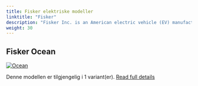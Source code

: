 ```yaml
---
title: Fisker elektriske modeller
linktitle: "Fisker"
description: "Fisker Inc. is an American electric vehicle (EV) manufacturer that was founded in 2016 by Henrik Fisker, a well-known automotive designer. The company is based in Manhattan Beach, California, and is focused on creating sustainable, electric mobility solutions."
weight: 30
---
```




## Fisker Ocean

<a href="ocean"><img src="https://media.evkx.net/multimedia/models/fisker/ocean/ocean_extreme/main_1_st.jpg" class="img-fluid" alt="Ocean" ></a>

Denne modellen er tilgjengelig i 1 variant(er).
[Read full details](ocean/)
